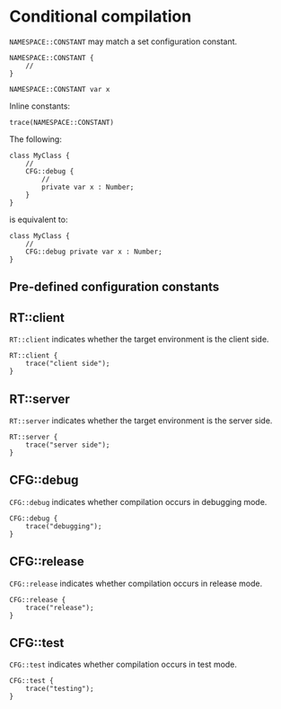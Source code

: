 # Conditional compilation

`NAMESPACE::CONSTANT` may match a set configuration constant.

```
NAMESPACE::CONSTANT {
    //
}

NAMESPACE::CONSTANT var x
```

Inline constants:

```
trace(NAMESPACE::CONSTANT)
```

The following:

```
class MyClass {
    //
    CFG::debug {
        //
        private var x : Number;
    }
}
```

is equivalent to:

```
class MyClass {
    //
    CFG::debug private var x : Number;
}
```

## Pre-defined configuration constants

## RT::client

`RT::client` indicates whether the target environment is the client side.

```
RT::client {
    trace("client side");
}
```

## RT::server

`RT::server` indicates whether the target environment is the server side.

```
RT::server {
    trace("server side");
}
```

## CFG::debug

`CFG::debug` indicates whether compilation occurs in debugging mode.

```
CFG::debug {
    trace("debugging");
}
```

## CFG::release

`CFG::release` indicates whether compilation occurs in release mode.

```
CFG::release {
    trace("release");
}
```

## CFG::test

`CFG::test` indicates whether compilation occurs in test mode.

```
CFG::test {
    trace("testing");
}
```